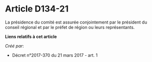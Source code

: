 # Article D134-21

La présidence du comité est assurée conjointement par le président du conseil régional et par le préfet de région ou leurs
représentants.

**Liens relatifs à cet article**

_Créé par_:

  - Décret n°2017-370 du 21 mars 2017 - art. 1
